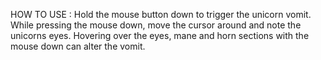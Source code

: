 HOW TO USE :  Hold the mouse button down to trigger the unicorn vomit.
  While pressing the mouse down, move the cursor around and note the unicorns eyes.
  Hovering over the eyes, mane and horn sections with the mouse down can alter the vomit.
  
  
  
  
  
